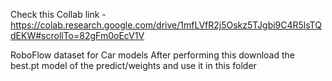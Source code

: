 Check this Collab link - https://colab.research.google.com/drive/1mfLVfR2j5Oskz5TJgbi9C4R5lsTQdEKW#scrollTo=82gFm0oEcV1V

RoboFlow dataset for Car models
After performing this download the best.pt model of the predict/weights and use it in this folder
